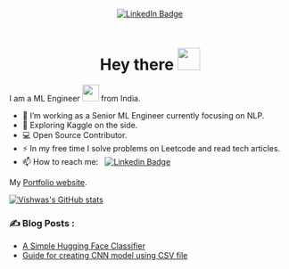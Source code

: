 
<p align="center">
<a href="https://www.linkedin.com/in/vishwasgpai"><img src="https://img.shields.io/badge/LinkedIn-blue?style=for-the-badge&logo=linkedin&logoColor=white" alt="LinkedIn Badge"></a>
  
<p align="center"><img src="https://komarev.com/ghpvc/?username=Threepointone4&style=flat-square&color=blue" alt=""></p>

<h1 align="center">Hey there <img src="https://media.giphy.com/media/hvRJCLFzcasrR4ia7z/giphy.gif" width="40"></h1>

I am a ML Engineer <img src="https://media.giphy.com/media/WUlplcMpOCEmTGBtBW/giphy.gif" width="30"> from India.

- 🔭 I’m working as a Senior ML Engineer currently focusing on NLP.
- 🌱 Exploring Kaggle on the side.
- 💻 Open Source Contributor.
- ⚡ In my free time I solve problems on Leetcode and read tech articles.
- 📫 How to reach me: &nbsp; [![Linkedin Badge](https://img.shields.io/badge/-Vishwas-blue?style=flat&logo=Linkedin&logoColor=white)](https://www.linkedin.com/in/vishwasgpai)

My [Portfolio website](https://threepointone4.github.io/portfolio/).

[![Vishwas's GitHub stats](https://github-readme-stats.vercel.app/api?username=Threepointone4&count_private=true&show_icons=true&theme=tokyonight&include_all_commits=True)](https://github.com/Threepointone4/github-readme-stats)


### ✍️ Blog Posts : 
- [A Simple Hugging Face Classifier](https://www.kaggle.com/vishwasgpai/a-simple-hugging-face-classifier)
- [Guide for creating CNN model using CSV file](https://www.kaggle.com/code/vishwasgpai/guide-for-creating-cnn-model-using-csv-file)<!-- BLOG-POST-LIST:START -->
<!-- BLOG-POST-LIST:END -->
